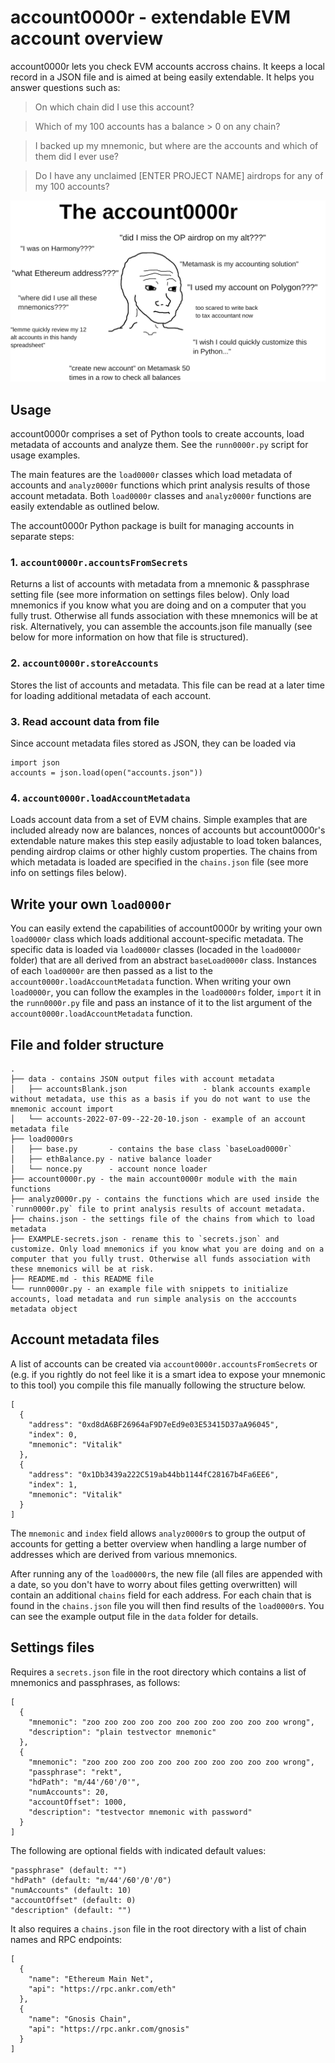 # account0000r - extendable EVM account overview

account0000r lets you check EVM accounts accross chains. It keeps a local record in a JSON file and is aimed at being easily extendable. It helps you answer questions such as:

> On which chain did I use this account?

> Which of my 100 accounts has a balance > 0 on any chain?

> I backed up my mnemonic, but where are the accounts and which of them did I ever use?

> Do I have any unclaimed [ENTER PROJECT NAME] airdrops for any of my 100 accounts?

![The account0000r Wojak meme](https://github.com/SCBuergel/account0000r/blob/main/TheAccount0000r.png?raw=true "The account0000r")



## Usage

account0000r comprises a set of Python tools to create accounts, load metadata of accounts and analyze them. 
See the `runn0000r.py` script for usage examples.

The main features are the `load0000r` classes which load metadata of accounts and `analyz0000r` functions which print analysis results of those account metadata.
Both `load0000r` classes and `analyz0000r` functions are easily extendable as outlined below.

The account0000r Python package is built for managing accounts in separate steps:

### 1. `account0000r.accountsFromSecrets`
Returns a list of accounts with metadata from a mnemonic & passphrase setting file (see more information on settings files below).
Only load mnemonics if you know what you are doing and on a computer that you fully trust. Otherwise all funds association with these mnemonics will be at risk.
Alternatively, you can assemble the accounts.json file manually (see below for more information on how that file is structured).

### 2. `account0000r.storeAccounts`
Stores the list of accounts and metadata.
This file can be read at a later time for loading additional metadata of each account.

### 3. Read account data from file
Since account metadata files stored as JSON, they can be loaded via
```
import json
accounts = json.load(open("accounts.json")) 
```

### 4. `account0000r.loadAccountMetadata`
Loads account data from a set of EVM chains.
Simple examples that are included already now are balances, nonces of accounts but account0000r's extendable nature makes this step easily adjustable to load token balances, pending airdrop claims or other highly custom properties.
The chains from which metadata is loaded are specified in the `chains.json` file (see more info on settings files below).




## Write your own `load0000r`
You can easily extend the capabilities of account0000r by writing your own `load0000r` class which loads additional account-specific metadata.
The specific data is loaded via `load0000r` classes (locaded in the `load0000r` folder) that are all derived from an abstract `baseLoad0000r` class.
Instances of each `load0000r` are then passed as a list to the `account0000r.loadAccountMetadata` function.
When writing your own `load0000r`, you can follow the examples in the `load0000rs` folder, `import` it in the `runn0000r.py` file and pass an instance of it to the list argument of the `account0000r.loadAccountMetadata` function.



## File and folder structure
```
.
├── data - contains JSON output files with account metadata
│   ├── accountsBlank.json                 - blank accounts example without metadata, use this as a basis if you do not want to use the mnemonic account import
│   └── accounts-2022-07-09--22-20-10.json - example of an account metadata file
├── load0000rs
│   ├── base.py       - contains the base class `baseLoad0000r`
│   ├── ethBalance.py - native balance loader
│   └── nonce.py      - account nonce loader
├── account0000r.py - the main account0000r module with the main functions
├── analyz0000r.py - contains the functions which are used inside the `runn0000r.py` file to print analysis results of account metadata.
├── chains.json - the settings file of the chains from which to load metadata
├── EXAMPLE-secrets.json - rename this to `secrets.json` and customize. Only load mnemonics if you know what you are doing and on a computer that you fully trust. Otherwise all funds association with these mnemonics will be at risk.
├── README.md - this README file
└── runn0000r.py - an example file with snippets to initialize accounts, load metadata and run simple analysis on the acccounts metadata object
```



## Account metadata files
A list of accounts can be created via `account0000r.accountsFromSecrets` or (e.g. if you rightly do not feel like it is a smart idea to expose your mnemonic to this tool) you compile this file manually following the structure below.
```
[
  {
    "address": "0xd8dA6BF26964aF9D7eEd9e03E53415D37aA96045",
    "index": 0,
    "mnemonic": "Vitalik"
  },
  {
    "address": "0x1Db3439a222C519ab44bb1144fC28167b4Fa6EE6",
    "index": 1,
    "mnemonic": "Vitalik"
  }
]
```
The `mnemonic` and `index` field allows `analyz0000r`s to group the output of accounts for getting a better overview when handling a large number of addresses which are derived from various mnemonics.

After running any of the `load0000r`s, the new file 
(all files are appended with a date, so you don't have to worry about files getting overwritten)
will contain an additional `chains` field for each address.
For each chain that is found in the `chains.json` file you will then find results of the `load0000r`s.
You can see the example output file in the `data` folder for details.



## Settings files
Requires a `secrets.json` file in the root directory which contains a list of mnemonics and passphrases, as follows:
```
[
  {
    "mnemonic": "zoo zoo zoo zoo zoo zoo zoo zoo zoo zoo zoo wrong",
    "description": "plain testvector mnemonic"
  },
  {
    "mnemonic": "zoo zoo zoo zoo zoo zoo zoo zoo zoo zoo zoo wrong",
    "passphrase": "rekt",
    "hdPath": "m/44'/60'/0'",
    "numAccounts": 20,
    "accountOffset": 1000,
    "description": "testvector mnemonic with password"
  }
]
```
The following are optional fields with indicated default values:
```
"passphrase" (default: "")
"hdPath" (default: "m/44'/60'/0'/0")
"numAccounts" (default: 10)
"accountOffset" (default: 0)
"description" (default: "")
```

It also requires a `chains.json` file in the root directory with a list of chain names and RPC endpoints:
```
[
  {
    "name": "Ethereum Main Net",
    "api": "https://rpc.ankr.com/eth"
  },
  {
    "name": "Gnosis Chain",
    "api": "https://rpc.ankr.com/gnosis"
  }
]
```

